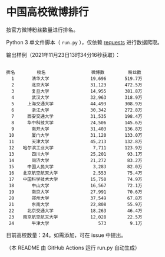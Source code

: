 
# 中国高校微博排行

按官方微博粉丝数量进行排名。

Python 3 单文件脚本（ `run.py` ），仅依赖 [requests](https://github.com/psf/requests) 进行数据爬取。

输出样例（2021年11月23日13时34分16秒获取）：

```

排名　　　　　校名　　　　　         微博数         粉丝数
  1　　　　清华大学　　　　         19,696       519.7万
  2　　　　北京大学　　　　         31,123       472.5万
  3　　　　复旦大学　　　　         14,955       381.8万
  4　　　　武汉大学　　　　         32,963       318.9万
  5　　　上海交通大学　　　         44,493       308.9万
  6　　　　浙江大学　　　　         30,342       272.8万
  7　　　西安交通大学　　　         31,535       198.4万
  8　　　华中科技大学　　　         24,506       145.6万
  9　　　　南开大学　　　　         31,403       136.8万
 10　　　　厦门大学　　　　         31,120       133.0万
 11　　　　天津大学　　　　         45,213       132.8万
 12　　哈尔滨工业大学　　　          7,711       123.9万
 13　　　　四川大学　　　　         25,201        93.1万
 14　　　　同济大学　　　　         21,272        83.2万
 15　　　中国人民大学　　　          3,283        82.0万
 16　　北京航空航天大学　　          2,553        75.4万
 17　　中国科学技术大学　　         15,750        74.9万
 18　　　　中山大学　　　　         16,567        72.1万
 19　　　　南京大学　　　　         27,991        70.6万
 20　　　　郑州大学　　　　         37,549        67.8万
 21　　　　东南大学　　　　         22,808        55.9万
 22　　　北京交通大学　　　         18,263        46.4万
 23　　南京航空航天大学　　         12,028        22.5万
 24　　　　牛津大学　　　　            573         9.1万

```

目前高校数量：24。如需添加，可在 issue 中提出。

（本 README 由 GitHub Actions 运行 run.py 自动生成）
